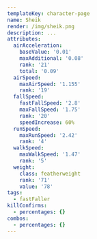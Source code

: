 ```yaml
---
templateKey: character-page
name: Sheik
render: /img/sheik.png
description: ...
attributes:
  airAcceleration:
    baseValue: '0.01'
    maxAdditional: '0.08'
    rank: '21'
    total: '0.09'
  airSpeed:
    maxAirSpeed: '1.155'
    rank: '19'
  fallSpeed:
    fastFallSpeed: '2.8'
    maxFallSpeed: '1.75'
    rank: '20'
    speedIncrease: 60%
  runSpeed:
    maxRunSpeed: '2.42'
    rank: '4'
  walkSpeed:
    maxWalkSpeed: '1.47'
    rank: '5'
  weight:
    class: featherweight
    rank: '71'
    value: '78'
tags:
  - fastFaller
killConfirms:
  - percentages: {}
combos:
  - percentages: {}
---
```


